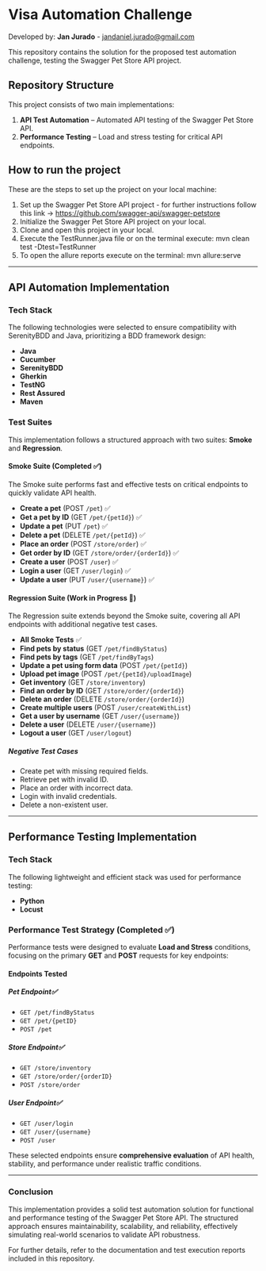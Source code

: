 # Visa Automation Challenge

Developed by: **Jan Jurado** - jandaniel.jurado@gmail.com

This repository contains the solution for the proposed test automation challenge, testing the Swagger Pet Store API project.

## Repository Structure
This project consists of two main implementations:
1. **API Test Automation** – Automated API testing of the Swagger Pet Store API.
2. **Performance Testing** – Load and stress testing for critical API endpoints.

## How to run the project 
These are the steps to set up the project on your local machine: 
1. Set up the Swagger Pet Store API project - for further instructions follow this link -> https://github.com/swagger-api/swagger-petstore
2. Initialize the Swagger Pet Store API project on your local.  
3. Clone and open this project in your local.
4. Execute the TestRunner.java file or on the terminal execute: mvn clean test -Dtest=TestRunner
5. To open the allure reports execute on the terminal: mvn allure:serve
---

## API Automation Implementation
### **Tech Stack**
The following technologies were selected to ensure compatibility with SerenityBDD and Java, prioritizing a BDD framework design:
- **Java**
- **Cucumber**
- **SerenityBDD**
- **Gherkin**
- **TestNG**
- **Rest Assured**
- **Maven**

### **Test Suites**
This implementation follows a structured approach with two suites: **Smoke** and **Regression**.

#### **Smoke Suite (Completed ✅)**
The Smoke suite performs fast and effective tests on critical endpoints to quickly validate API health.
- **Create a pet** (POST `/pet`) ✅
- **Get a pet by ID** (GET `/pet/{petId}`) ✅
- **Update a pet** (PUT `/pet`) ✅
- **Delete a pet** (DELETE `/pet/{petId}`) ✅
- **Place an order** (POST `/store/order`) ✅
- **Get order by ID** (GET `/store/order/{orderId}`) ✅
- **Create a user** (POST `/user`) ✅
- **Login a user** (GET `/user/login`) ✅
- **Update a user** (PUT `/user/{username}`) ✅

#### **Regression Suite (Work in Progress 🚧)**
The Regression suite extends beyond the Smoke suite, covering all API endpoints with additional negative test cases.

- **All Smoke Tests** ✅
- **Find pets by status** (GET `/pet/findByStatus`)
- **Find pets by tags** (GET `/pet/findByTags`)
- **Update a pet using form data** (POST `/pet/{petId}`)
- **Upload pet image** (POST `/pet/{petId}/uploadImage`)
- **Get inventory** (GET `/store/inventory`)
- **Find an order by ID** (GET `/store/order/{orderId}`)
- **Delete an order** (DELETE `/store/order/{orderId}`)
- **Create multiple users** (POST `/user/createWithList`)
- **Get a user by username** (GET `/user/{username}`)
- **Delete a user** (DELETE `/user/{username}`)
- **Logout a user** (GET `/user/logout`)

##### **Negative Test Cases**
- Create pet with missing required fields.
- Retrieve pet with invalid ID.
- Place an order with incorrect data.
- Login with invalid credentials.
- Delete a non-existent user.

---

## Performance Testing Implementation
### **Tech Stack**
The following lightweight and efficient stack was used for performance testing:
- **Python**
- **Locust**

### **Performance Test Strategy (Completed ✅)**
Performance tests were designed to evaluate **Load and Stress** conditions, focusing on the primary **GET** and **POST** requests for key endpoints:

#### **Endpoints Tested**
##### **Pet Endpoint**✅
- `GET /pet/findByStatus`
- `GET /pet/{petID}`
- `POST /pet`

##### **Store Endpoint**✅
- `GET /store/inventory`
- `GET /store/order/{orderID}`
- `POST /store/order`

##### **User Endpoint**✅
- `GET /user/login`
- `GET /user/{username}`
- `POST /user`

These selected endpoints ensure **comprehensive evaluation** of API health, stability, and performance under realistic traffic conditions.

---

### **Conclusion**
This implementation provides a solid test automation solution for functional and performance testing of the Swagger Pet Store API. The structured approach ensures maintainability, scalability, and reliability, effectively simulating real-world scenarios to validate API robustness.

For further details, refer to the documentation and test execution reports included in this repository.

